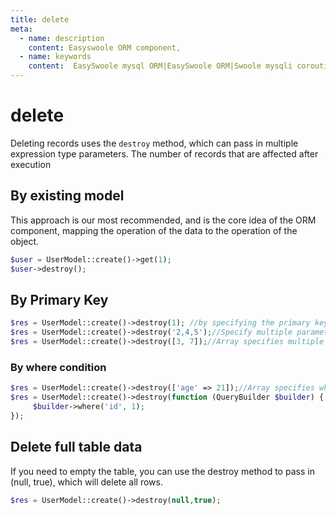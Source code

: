 ```yaml
---
title: delete
meta:
  - name: description
    content: Easyswoole ORM component,
  - name: keywords
    content:  EasySwoole mysql ORM|EasySwoole ORM|Swoole mysqli coroutine client|swoole ORM|delete
---
```


# delete

Deleting records uses the `destroy` method, which can pass in multiple expression type parameters. The number of records that are affected after execution

## By existing model

This approach is our most recommended, and is the core idea of the ORM component, mapping the operation of the data to the operation of the object.

```php
$user = UserModel::create()->get(1);
$user->destroy();
```

## By Primary Key

```php
$res = UserModel::create()->destroy(1); //by specifying the primary key directly (if it exists)
$res = UserModel::create()->destroy('2,4,5');//Specify multiple parameters for each parameter as a different primary key
$res = UserModel::create()->destroy([3, 7]);//Array specifies multiple primary keys
```

### By where condition

```php
$res = UserModel::create()->destroy(['age' => 21]);//Array specifies where condition results are removed
$res = UserModel::create()->destroy(function (QueryBuilder $builder) {
     $builder->where('id', 1);
});
```

## Delete full table data

If you need to empty the table, you can use the destroy method to pass in (null, true), which will delete all rows.

```php
$res = UserModel::create()->destroy(null,true);
```
